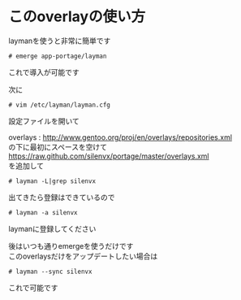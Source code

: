 このoverlayの使い方
=======
laymanを使うと非常に簡単です  
  
    # emerge app-portage/layman  
これで導入が可能です  
  
次に  
  
    # vim /etc/layman/layman.cfg  
設定ファイルを開いて  

overlays  : http://www.gentoo.org/proj/en/overlays/repositories.xml  
の下に最初にスペースを空けて  
https://raw.github.com/silenvx/portage/master/overlays.xml  
を追加して  
  
    # layman -L|grep silenvx  
出てきたら登録はできているので  
  
    # layman -a silenvx  
laymanに登録してください  
  
後はいつも通りemergeを使うだけです  
このoverlaysだけをアップデートしたい場合は  
  
    # layman --sync silenvx
これで可能です
